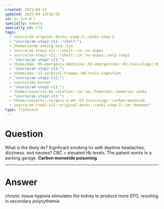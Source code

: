 ```yaml
---
created: 2025-04-13
updated: 2025-04-13T10:53
id: G>_icU-8`)
specialty: hemato
specialty_id: 174
tags:
  - source/ak-original-decks::step-2::zanki-step-2
  - "source/ak-step2-v11::!shelf:": 
  - theme/cards-anking-did::6im
  - source/ak-step2-v11::!shelf::im::no-dupes
  - source/ak-step2-v11::!shelf::im::no-dupes::only-step2
  - "source/ak-step2-v11:": 
  - theme/b&b::09-emergency-medicine::01-emergencies::02-toxicology::01-carbon-monoxide
  - "source/ak-step2-v11:": 
  - theme/ome::17-surgical-trauma::06-toxic-ingestion
  - "source/ak-step2-v11:": 
  - source/ome-banner
  - "source/ak-step2-v11:": 
  - theme/resources-by-rotation::im::uw::heme/onc::heme/onc-zanki
  - "source/ak-step2-v11:": 
  - theme/subjects::surgery-&-em::03-toxicology::carbon-monoxide
  - source/ak-step2-v11::original-decks::zanki-step-2::im::hemeonc"
type: flashcard
---
```


# Question
What is the likely dx? Signficant smoking hx with daytime headaches, dizziness, and nausea? CBC = elevated Hb levels. The patient works in a parking garage.   **Carbon monoxide poisoning**

---

# Answer
chronic tissue hypoxia stimulates the kidney to produce more EPO, resulting in secondary polycythemia